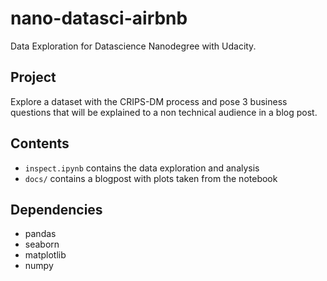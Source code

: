 # nano-datasci-airbnb

Data Exploration for Datascience Nanodegree with Udacity.

## Project

Explore a dataset with the CRIPS-DM process and pose 3 business questions that will be explained to a non technical audience in a blog post.

## Contents

- `inspect.ipynb` contains the data exploration and analysis
- `docs/` contains a blogpost with plots taken from the notebook

## Dependencies

- pandas
- seaborn
- matplotlib
- numpy
